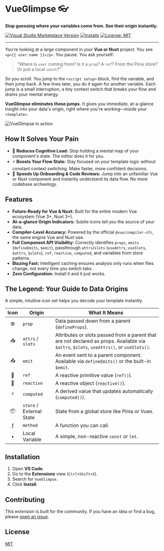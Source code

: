# VueGlimpse 👓

**Stop guessing where your variables come from. See their origin instantly.**

[![Visual Studio Marketplace Version](https://img.shields.io/visual-studio-marketplace/v/vofronte.vue-glimpse?style=flat-square&label=Marketplace)](https://marketplace.visual-studio.com/items/itemName=vofronte.vue-glimpse)
[![Installs](https://img.shields.io/visual-studio-marketplace/i/vofronte.vue-glimpse?style=flat-square)](https://marketplace.visual-studio.com/items/itemName=vofronte.vue-glimpse)
[![License: MIT](https://img.shields.io/badge/License-MIT-yellow.svg?style=flat-square)](https://opensource.org/licenses/MIT)

---

You're looking at a large component in your **Vue or Nuxt** project. You see `<p>{{ user.name }}</p>`. You pause. You ask yourself:

> "Where is `user` coming from? Is it a `prop`? A `ref`? From the Pinia store? Or just a local `const`?"

So you scroll. You jump to the `<script setup>` block, find the variable, and then jump back. A few lines later, you do it again for another variable. Each jump is a small interruption, a tiny context switch that breaks your flow and drains your mental energy.

**VueGlimpse eliminates these jumps.** It gives you immediate, at-a-glance insight into your data's origin, right where you're working—inside your `<template>`.

![VueGlimpse in action](https://raw.githubusercontent.com/vue-glimpse/media/main/demo.gif)

<!-- GIF -->

## How It Solves Your Pain

-   🧠 **Reduces Cognitive Load:** Stop holding a mental map of your component's state. The editor does it for you.
-   ⚡ **Boosts Your Flow State:** Stay focused on your template logic without constant context switching. Make faster, more confident decisions.
-   🚀 **Speeds Up Onboarding & Code Reviews:** Jump into an unfamiliar Vue or Nuxt component and instantly understand its data flow. No more codebase archeology.

## Features

-   **Future-Ready for Vue & Nuxt:** Built for the entire modern Vue ecosystem (Vue 3+, Nuxt 3+).
-   **At-a-glance Origin Indicators:** Subtle icons tell you the source of your data.
-   **Compiler-Level Accuracy:** Powered by the official `@vue/compiler-sfc`, the same engine Vue and Nuxt use.
-   **Full Component API Visibility:** Correctly identifies `props`, `emits` (`defineEmits`, `$emit`), passthrough `attrs`/`slots` (`useAttrs`, `useSlots`, `$attrs`, `$slots`), `ref`, `reactive`, `computed`, and variables from store patterns.
-   **Blazing Fast:** Intelligent caching ensures analysis only runs when files change, not every time you switch tabs.
-   **Zero Configuration:** Install it and it just works.

## The Legend: Your Guide to Data Origins

A simple, intuitive icon set helps you decode your template instantly.

| Icon | Origin                      | What It Means                                                |
| :--: | --------------------------- | ------------------------------------------------------------ |
|  ℗   | `prop` | Data passed down from a parent (`defineProps`). |
|  📥   | `attrs` / `slots` | Attributes or slots passed from a parent that are not declared as props. Available via `$attrs`, `$slots`, `useAttrs()`, or `useSlots()`. |
|  📤   | `emit` | An event sent to a parent component. Available via `defineEmits()` or the built-in `$emit`. |
|  🔹  | `ref` | A reactive primitive value (`ref()`). |
|  🔷  | `reactive` | A reactive object (`reactive()`). |
|  ⚡   | `computed` | A derived value that updates automatically (`computed()`). |
|  📦   | `store` / External State | State from a global store like Pinia or Vuex. |
|  ƒ   | `method` | A function you can call. |
|  •   | Local Variable | A simple, non-reactive `const` or `let`. |

## Installation

1.  Open **VS Code**.
2.  Go to the **Extensions** view (`Ctrl+Shift+X`).
3.  Search for `VueGlimpse`.
4.  Click **Install**.

## Contributing

This extension is built for the community. If you have an idea or find a bug, please [open an issue](https://github.com/your-username/vue-glimpse/issues).

## License

[MIT](LICENSE)
